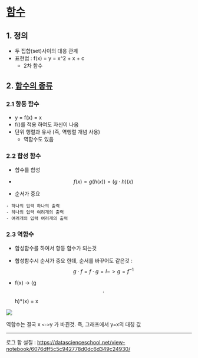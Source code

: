 # [함수](https://www.youtube.com/watch?v=i1E6RQwDZSQ)


## 1. 정의 

- 두 집합(set)사이의 대응 관계 
- 표현법 : f(x) = y = x^2 + x + c
    - 2차 함수 


## 2. [함수의 종류 ](https://datascienceschool.net/view-notebook/6076dff5c5c942778d0dc6d349c24930/)


### 2.1 항등 함수 

- y = f(x) = x 
- f()를 적용 하여도 자신이 나옴 
- 단위 행렬과 유사 (즉, 역행렬 개념 사용)
    - 역함수도 있음 
    

### 2.2 합성 함수 

- 합수를 합성 

- $$ f(x) = g(h(x)) = (g \cdot h)(x) $$

- 순서가 중요 

```
- 하나의 입력 하나의 출력
- 하나의 입력 여려개의 출력
- 여러개의 입력 여러개의 출력 
```

### 2.3 역함수 

 
- 합성함수를 하여서 항등 함수가 되는것 

- 합성함수시 순서가 중요 한데, 순서를 바꾸어도 같은것 : $$ g \cdot f = f \cdot g = I -> g = f^{-1} $$

- f(x) -> (g $$\cdot$$ h)*(x) = x  

![](https://i.imgur.com/5yFGe3k.png)

역함수는 결국 x `<->`y 가 바뀐것. 즉, 그래프에서 y=x의 대칭 값  


---


로그 함 설질 : https://datascienceschool.net/view-notebook/6076dff5c5c942778d0dc6d349c24930/